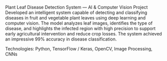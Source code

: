 Plant Leaf Disease Detection System — AI & Computer Vision Project
Developed an intelligent system capable of detecting and classifying diseases in fruit and vegetable plant leaves using deep learning and computer vision.
The model analyzes leaf images, identifies the type of disease, and highlights the infected region with high precision to support early agricultural intervention and reduce crop losses.
The system achieved an impressive 99% accuracy in disease classification.

Technologies: Python, TensorFlow / Keras, OpenCV, Image Processing, CNNs
